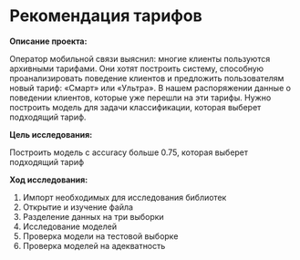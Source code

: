 # Рекомендация тарифов

**Описание проекта:**
    
Оператор мобильной связи выяснил: многие клиенты пользуются архивными тарифами. Они хотят построить систему, способную проанализировать поведение клиентов и предложить пользователям новый тариф: «Смарт» или «Ультра». В нашем распоряжении данные о поведении клиентов, которые уже перешли на эти тарифы. Нужно построить модель для задачи классификации, которая выберет подходящий тариф.

**Цель исследования:**
    
Построить модель с accuracy больше 0.75, которая выберет подходящий тариф

**Ход исследования:**

1. Импорт необходимых для исследования библиотек
2. Открытие и изучение файла
3. Разделение данных на три выборки
4. Исследование моделей
5. Проверка модели на тестовой выборке
6. Проверка моделей на адекватность
